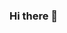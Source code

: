 ### Hi there 👋 

<!--
**sowmyad1006/sowmyad1006** is a ✨ _special_ ✨ repository because its `README.md` (this file) appears on your GitHub profile.

Here are some ideas to get you started:

- 🔭 I’m currently working on**Frontend web development**
- 🌱 I’m currently learning**CSS,HTML**
- 👯 I’m looking to collaborate on ...
- 🤔 I’m looking for help with ...
- 💬 Ask me about ...
- 📫 How to reach me:**sowmyad1006@gmail.com**
- 😄 Pronouns: ...
- ⚡ Fun fact:**digital creator instagram**
-->
